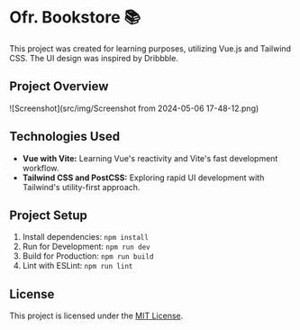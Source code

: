 # Ofr. Bookstore 📚

This project was created for learning purposes, utilizing Vue.js and Tailwind CSS. The UI design was inspired by Dribbble.

## Project Overview
![Screenshot](src/img/Screenshot from 2024-05-06 17-48-12.png)
## Technologies Used

- **Vue with Vite:** Learning Vue's reactivity and Vite's fast development workflow.
- **Tailwind CSS and PostCSS:** Exploring rapid UI development with Tailwind's utility-first approach.

## Project Setup

1. Install dependencies: `npm install`
2. Run for Development: `npm run dev`
3. Build for Production: `npm run build`
4. Lint with ESLint: `npm run lint`

## License

This project is licensed under the [MIT License](LICENSE).
